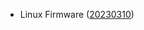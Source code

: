 - Linux Firmware ([20230310](https://git.kernel.org/pub/scm/linux/kernel/git/firmware/linux-firmware.git/tag/?h=20230310))
